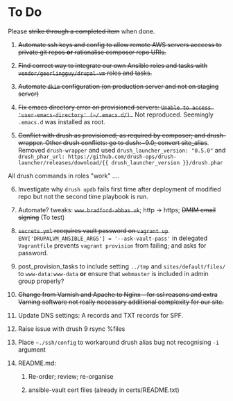# To Do

Please ~~strike through a completed item~~ when done.

1. ~~Automate ssh keys and config to allow remote AWS servers acccess to private git repos **or** rationalise composer repo URIs.~~

2. ~~Find correct way to integrate our own Ansible roles and tasks with `vendor/geerlingguy/drupal-vm` roles and tasks.~~

3. ~~Automate `dkim` configuration (on production server and not on staging server)~~

4. ~~Fix emacs directory error on provisioned servers: `Unable to access 'user-emacs-directory' (~/.emacs.d/).`~~
Not reproduced. Seemingly `.emacs.d` was  installed as root.

5. ~~Conflict with drush as provisioned; as required by composer;  and drush-wrapper. Other drush conflicts: go to dush:\~9.0; convert site_alias~~. Removed `drush-wrapper` and used `drush_launcher_version: "0.5.0"` and `drush_phar_url: https://github.com/drush-ops/drush-launcher/releases/download/{{ drush_launcher_version }}/drush.phar`

  All drush commands in roles "work" ....

6. Investigate why `drush updb` fails first time after deployment of modified repo but not the second time playbook is run.

7. Automate? tweaks: ~~`www.bradford-abbas.uk`~~; http -> https; ~~DMIM email signing~~ (To test)

8. ~~`secrets.yml` reequires vault password on `vagrant up`~~. `ENV['DRUPALVM_ANSIBLE_ARGS'] = '--ask-vault-pass'` in delegated `Vagrantfile` prevents `vagrant provision` from failing; and asks for password.

9. post_provision_tasks to include setting `../tmp` and `sites/default/files/` to `www-data:www-data` **or** ensure that `webmaster` is included in admin group properly?

10. ~~Change from Varnish and Apache to Nginx - for ssl reasons and extra Varning software not really necessary additional complexity for our site.~~

11. Update DNS settings: A records and TXT records for SPF.

12. Raise issue with drush 9 rsync %files

13. Place `~./ssh/config` to workaround drush alias bug not recognising `-i` argument

14. README.md:

    1. Re-order; review; re-organise

    2. ansible-vault cert files (already in certs/README.txt)
    

